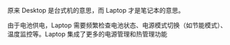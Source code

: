 原来 Desktop 是台式机的意思，而 Laptop 才是笔记本的意思。

由于电池供电，Laptop 需要频繁检查电池状态、电源模式切换（如节能模式）、温度监控等。Laptop 集成了更多的电源管理和热管理功能
